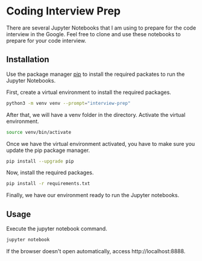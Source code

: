 # Coding Interview Prep

There are several Jupyter Notebooks that I am using to prepare for the code interview in the Google. Feel free to clone and use these notebooks to prepare for your code interview.

## Installation

Use the package manager [pip](https://pip.pypa.io/en/stable/) to install the required packates to run the Jupyter Notebooks.

First, create a virtual environment to install the required packages.
```bash
python3 -m venv venv --prompt="interview-prep"
```

After that, we will have a venv folder in the directory. Activate the virtual environment.
```bash
source venv/bin/activate
```

Once we have the virtual environment activated, you have to make sure you update the pip package manager.
```bash
pip install --upgrade pip
```

Now, install the required packages.
```bash
pip install -r requirements.txt
```
Finally, we have our environment ready to run the Jupyter notebooks.

## Usage

Execute the jupyter notebook command.
```bash
jupyter notebook
```

If the browser doesn't open automatically, access http://localhost:8888.

